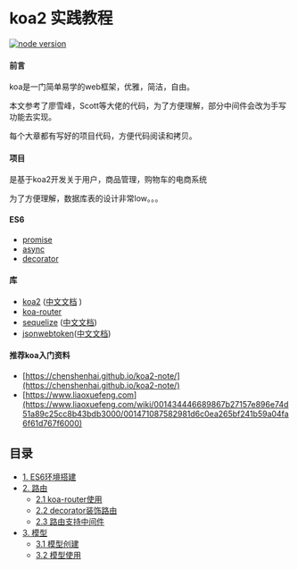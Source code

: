 # koa2 实践教程
[![node version][node-image]][node-url]

[node-image]: https://img.shields.io/badge/node.js-%3E=_8-green.svg?style=flat-square
[node-url]: http://nodejs.org/download/

#### 前言
koa是一门简单易学的web框架，优雅，简洁，自由。

本文参考了廖雪峰，Scott等大佬的代码，为了方便理解，部分中间件会改为手写功能去实现。

每个大章都有写好的项目代码，方便代码阅读和拷贝。

#### 项目
是基于koa2开发关于用户，商品管理，购物车的电商系统

为了方便理解，数据库表的设计非常low。。。


#### ES6

- [promise](http://es6.ruanyifeng.com/#docs/promise)
- [async](http://es6.ruanyifeng.com/#docs/async)
- [decorator](http://es6.ruanyifeng.com/#docs/decorator)

#### 库
- [koa2](https://github.com/koajs/koa) ([中文文档](http://www.koacn.com/) )
- [koa-router](https://github.com/alexmingoia/koa-router)
- [sequelize](https://github.com/sequelize/sequelize) ([中文文档](https://demopark.github.io/sequelize-docs-Zh-CN/))
- [jsonwebtoken](https://github.com/auth0/node-jsonwebtoken)([中文文档](https://segmentfault.com/a/1190000009494020))


#### 推荐koa入门资料
- [https://chenshenhai.github.io/koa2-note/](https://chenshenhai.github.io/koa2-note/)
- [https://www.liaoxuefeng.com](https://www.liaoxuefeng.com/wiki/001434446689867b27157e896e74d51a89c25cc8b43bdb3000/001471087582981d6c0ea265bf241b59a04fa6f61d767f6000)


## 目录
* [1. ES6环境搭建](https://github.com/ljcGitHub/koa2-server/blob/master/example/one)
* [2. 路由]()
  * [2.1 koa-router使用](https://github.com/ljcGitHub/koa2-server/tree/master/example/two/1)
  * [2.2 decorator装饰路由](https://github.com/ljcGitHub/koa2-server/tree/master/example/two/2)
  * [2.3 路由支持中间件]( https://github.com/ljcGitHub/koa2-server/tree/dev/example/two/3)
* [3. 模型]()
  * [3.1 模型创建](https://github.com/ljcGitHub/koa2-server/tree/master/example/three/1)
  * [3.2 模型使用](https://github.com/ljcGitHub/koa2-server/tree/master/example/three/2)


 


